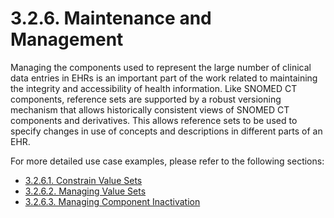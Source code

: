 # 3.2.6. Maintenance and Management

Managing the components used to represent the large number of clinical data entries in EHRs is an important part of the work related to maintaining the integrity and accessibility of health information. Like SNOMED CT components, reference sets are supported by a robust versioning mechanism that allows historically consistent views of SNOMED CT components and derivatives. This allows reference sets to be used to specify changes in use of concepts and descriptions in different parts of an EHR.

For more detailed use case examples, please refer to the following sections:

  * [3.2.6.1. Constrain Value Sets](3.2.6.1.-Constrain-Value-Sets_35985629.html)
  * [3.2.6.2. Managing Value Sets](3.2.6.2.-Managing-Value-Sets_35985640.html)
  * [3.2.6.3. Managing Component Inactivation](3.2.6.3.-Managing-Component-Inactivation_35985643.html)

